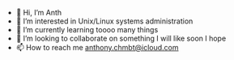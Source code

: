 - 👋 Hi, I’m Anth
- 👀 I’m interested in Unix/Linux systems administration
- 🌱 I’m currently learning toooo many things 
- 💞️ I’m looking to collaborate on something I will like soon I hope
- 📫 How to reach me anthony.chmbt@icloud.com

<!---
anthDev/anthDev is a ✨ special ✨ repository because its `README.md` (this file) appears on your GitHub profile.
You can click the Preview link to take a look at your changes.
--->
